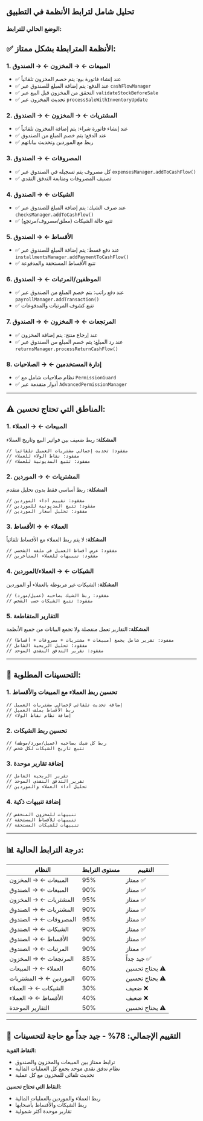 ## تحليل شامل لترابط الأنظمة في التطبيق

### الوضع الحالي للترابط:

## ✅ الأنظمة المترابطة بشكل ممتاز:

### 1. **المبيعات ← → المخزون ← → الصندوق**
- ✅ عند إنشاء فاتورة بيع: يتم خصم المخزون تلقائياً
- ✅ عند الدفع: يتم إضافة المبلغ للصندوق عبر `cashFlowManager`
- ✅ التحقق من المخزون قبل البيع عبر `validateStockBeforeSale`
- ✅ تحديث المخزون عبر `processSaleWithInventoryUpdate`

### 2. **المشتريات ← → المخزون ← → الصندوق**
- ✅ عند إنشاء فاتورة شراء: يتم إضافة المخزون تلقائياً
- ✅ عند الدفع: يتم خصم المبلغ من الصندوق
- ✅ ربط مع الموردين وتحديث بياناتهم

### 3. **المصروفات ← → الصندوق**
- ✅ كل مصروف يتم تسجيله في الصندوق عبر `expensesManager.addToCashFlow()`
- ✅ تصنيف المصروفات ومتابعة التدفق النقدي

### 4. **الشيكات ← → الصندوق**
- ✅ عند صرف الشيك: يتم إضافة المبلغ للصندوق عبر `checksManager.addToCashFlow()`
- ✅ تتبع حالة الشيكات (معلق/مصروف/مرتجع)

### 5. **الأقساط ← → الصندوق**
- ✅ عند دفع قسط: يتم إضافة المبلغ للصندوق عبر `installmentsManager.addPaymentToCashFlow()`
- ✅ تتبع الأقساط المستحقة والمدفوعة

### 6. **الموظفين/المرتبات ← → الصندوق**
- ✅ عند دفع راتب: يتم خصم المبلغ من الصندوق عبر `payrollManager.addTransaction()`
- ✅ تتبع كشوف المرتبات والمدفوعات

### 7. **المرتجعات ← → المخزون ← → الصندوق**
- ✅ عند إرجاع منتج: يتم إضافة المخزون
- ✅ عند رد المبلغ: يتم خصم المبلغ من الصندوق عبر `returnsManager.processReturnCashFlow()`

### 8. **إدارة المستخدمين ← → الصلاحيات**
- ✅ نظام صلاحيات شامل مع `PermissionGuard`
- ✅ أدوار متقدمة عبر `AdvancedPermissionManager`

---

## ⚠️ المناطق التي تحتاج تحسين:

### 1. **المبيعات ← → العملاء** 
**المشكلة:** ربط ضعيف بين فواتير البيع وتاريخ العملاء
```tsx
// مفقود: تحديث إجمالي مشتريات العميل تلقائياً
// مفقود: نقاط الولاء للعملاء
// مفقود: تتبع المديونية للعملاء
```

### 2. **المشتريات ← → الموردين**
**المشكلة:** ربط أساسي فقط بدون تحليل متقدم
```tsx
// مفقود: تقييم أداء الموردين
// مفقود: تتبع المديونية للموردين
// مفقود: تحليل أسعار الموردين
```

### 3. **العملاء ← → الأقساط**
**المشكلة:** لا يتم ربط العملاء مع الأقساط تلقائياً
```tsx
// مفقود: عرض أقساط العميل في ملفه الشخصي
// مفقود: تنبيهات للعملاء المتأخرين
```

### 4. **الشيكات ← → العملاء/الموردين**
**المشكلة:** الشيكات غير مربوطة بالعملاء أو الموردين
```tsx
// مفقود: ربط الشيك بصاحبه (عميل/مورد)
// مفقود: تتبع الشيكات حسب الشخص
```

### 5. **التقارير المتقاطعة**
**المشكلة:** التقارير تعمل منفصلة ولا تجمع البيانات من جميع الأنظمة
```tsx
// مفقود: تقرير شامل يجمع (مبيعات + مشتريات + مصروفات + أقساط)
// مفقود: تحليل الربحية الشامل
// مفقود: تقرير التدفق النقدي الموحد
```

---

## 🔧 التحسينات المطلوبة:

### 1. **تحسين ربط العملاء مع المبيعات والأقساط**
```tsx
// إضافة تحديث تلقائي لإجمالي مشتريات العميل
// ربط الأقساط بملف العميل
// إضافة نظام نقاط الولاء
```

### 2. **تحسين ربط الشيكات**
```tsx
// ربط كل شيك بصاحبه (عميل/مورد/موظف)
// تتبع تاريخ الشيكات لكل شخص
```

### 3. **إضافة تقارير موحدة**
```tsx
// تقرير الربحية الشامل
// تقرير التدفق النقدي الموحد
// تحليل أداء العملاء والموردين
```

### 4. **إضافة تنبيهات ذكية**
```tsx
// تنبيهات للمخزون المنخفض
// تنبيهات للأقساط المستحقة
// تنبيهات للشيكات المستحقة
```

---

## 📊 درجة الترابط الحالية:

| النظام | مستوى الترابط | التقييم |
|--------|---------------|---------|
| المبيعات ← → المخزون | 95% | ممتاز ✅ |
| المبيعات ← → الصندوق | 90% | ممتاز ✅ |
| المشتريات ← → المخزون | 95% | ممتاز ✅ |
| المشتريات ← → الصندوق | 90% | ممتاز ✅ |
| المصروفات ← → الصندوق | 95% | ممتاز ✅ |
| الشيكات ← → الصندوق | 90% | ممتاز ✅ |
| الأقساط ← → الصندوق | 90% | ممتاز ✅ |
| المرتبات ← → الصندوق | 90% | ممتاز ✅ |
| المرتجعات ← → المخزون | 85% | جيد جداً ✅ |
| العملاء ← → المبيعات | 60% | يحتاج تحسين ⚠️ |
| الموردين ← → المشتريات | 60% | يحتاج تحسين ⚠️ |
| الشيكات ← → العملاء | 30% | ضعيف ❌ |
| الأقساط ← → العملاء | 40% | ضعيف ❌ |
| التقارير الموحدة | 50% | يحتاج تحسين ⚠️ |

---

## 🎯 التقييم الإجمالي: **78%** - جيد جداً مع حاجة لتحسينات

**النقاط القوية:**
- ترابط ممتاز بين المبيعات والمخزون والصندوق
- نظام تدفق نقدي موحد يجمع كل العمليات المالية
- تحديث تلقائي للمخزون مع كل عملية

**النقاط التي تحتاج تحسين:**
- ربط العملاء والموردين بالعمليات المالية
- ربط الشيكات والأقساط بأصحابها
- تقارير موحدة أكثر شمولية